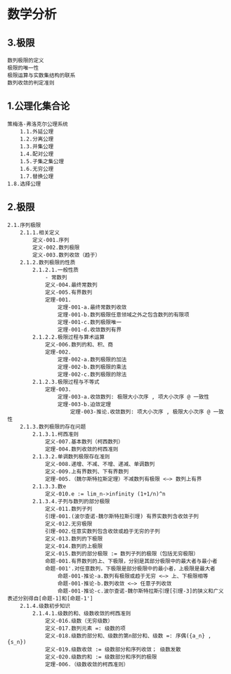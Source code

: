 # 数学分析

## 3.极限

    数列极限的定义
    极限的唯一性
    极限运算与实数集结构的联系
    数列收敛的判定准则

## 1.公理化集合论

    策梅洛-弗洛克尔公理系统
        1.1.外延公理
        1.2.分离公理
        1.3.并集公理
        1.4.配对公理
        1.5.子集之集公理
        1.6.无穷公理
        1.7.替换公理
    1.8.选择公理

## 2.极限

    2.1.序列极限
        2.1.1.相关定义
            定义-001.序列
            定义-002.数列极限
            定义-003.数列收敛（趋于）
        2.1.2.数列极限的性质    
            2.1.2.1.一般性质
                - 常数列
                定义-004.最终常数列
                定义-005.有界数列
                定理-001.
                    定理-001-a.最终常数列收敛
                    定理-001-b.数列极限任意领域之外之包含数列的有限项
                    定理-001-c.数列极限唯一
                    定理-001-d.收敛数列有界
            2.1.2.2.极限过程与算术运算
                定义-006.数列的和、积、商
                定理-002.
                    定理-002-a.数列极限的加法
                    定理-002-b.数列极限的乘法
                    定理-002-c.数列极限的除法
            2.1.2.3.极限过程与不等式
                定理-003.
                    定理-003-a.收敛数列: 极限大小次序 , 项大小次序 @ 一致性
                    定理-003-b.迫敛定理
                        定理-003-推论.收敛数列: 项大小次序 , 极限大小次序 @ 一致性
        2.1.3.数列极限的存在问题
            2.1.3.1.柯西准则
                定义-007.基本数列（柯西数列）
                定理-004.数列收敛的柯西准则
            2.1.3.2.单调数列极限存在准则
                定义-008.递增、不减、不增、递减、单调数列
                定义-009.上有界数列、下有界数列
                定理-005.（魏尔斯特拉斯定理）不减数列有极限 <—> 数列上有界
            2.1.3.3.数e
                定义-010.e := lim_n->infinity (1+1/n)^n
            2.1.3.4.子列与数列的部分极限
                定义-011.数列子列
                引理-001.(波尔查诺-魏尔斯特拉斯引理) 有界实数列含收敛子列
                定义-012.无穷极限
                引理-002.任意实数列包含收敛或趋于无穷的子列
                定义-013.数列的下极限
                定义-014.数列的上极限
                定义-015.数列的部分极限 := 数列子列的极限（包括无穷极限）
                命题-001.有界数列的上、下极限，分别是其部分极限中的最大者与最小者
                命题-001'.对任意数列，下极限是部分极限中的最小者，上极限是最大者
                    命题-001-推论-a.数列有极限或趋于无穷 <—> 上、下极限相等
                    命题-001-推论-b.数列收敛 <—> 任意子列收敛
                    命题-001-推论-c.波尔查诺-魏尔斯特拉斯引理[引理-3]的狭义和广义表述分别得自[命题-1]和[命题-1']
        2.1.4.级数初步知识
            2.1.4.1.级数的和、级数收敛的柯西准则
                定义-016.级数（无穷级数）
                定义-017.数列元素 =: 级数的项
                定义-018.级数的部分和、级数的第n部分和、级数 =: 序偶({a_n} , {s_n})
                定义-019.级数收敛 := 级数部分和序列收敛； 级数发散
                定义-020.级数的和 := 级数部分和序列的极限
                定理-006.（级数收敛的柯西准则）

